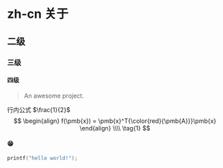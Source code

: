 # zh-cn 关于

## 二级

### 三级

#### 四级

> An awesome project.

行内公式 $\frac{1}{2}$
$$
\begin{align}
f(\pmb{x}) = \pmb{x}^T{\color{red}{\pmb{A}}}\pmb{x} 
\end{align}
\\\\ \tag{1}
$$

#### 😁

```cpp
printf("hello world!");
```


